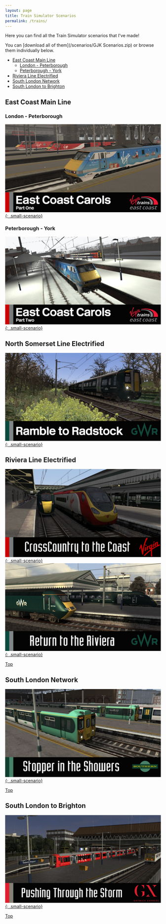 ```yaml
---
layout: page
title: Train Simulator Scenarios
permalink: /trains/
---
```


Here you can find all the Train Simulator scenarios that I've made!

You can [download all of them](/scenarios/GJK Scenarios.zip) or browse them individually below.

* [East Coast Main Line](#east-coast-main-line) 
    * [London - Peterborough](#london---peterborough) 
    * [Peterborough - York](#peterborough---york)
* [Riviera Line Electrified](#riviera-line-electrified)
* [South London Network](#south-london-network)
* [South London to Brighton](#south-london-to-brighton)

## East Coast Main Line
### London - Peterborough
[![East Coast Carols (Part One)](/images/scenarios/east-coast-carols-1.jpg){: .small-scenario}](east-coast-carols-1)

### Peterborough - York
[![East Coast Carols (Part Two)](/images/scenarios/east-coast-carols-2.jpg){: .small-scenario}](east-coast-carols-2)

## North Somerset Line Electrified
[![Ramble to Radstock](/images/scenarios/ramble-to-radstock.jpg){: .small-scenario}](ramble-to-radstock)

## Riviera Line Electrified 
[![CrossCountry to the Coast](/images/scenarios/crosscountry-to-the-coast.jpg){: .small-scenario}](crosscountry-to-the-coast) 
[![Return to the Riviera](/images/scenarios/return-to-the-riviera.jpg){: .small-scenario}](return-to-the-riviera)

[Top](#top)

## South London Network
[![Stopper in the Showers](/images/scenarios/stopper-in-the-showers.jpg){: .small-scenario}](stopper-in-the-showers)

[Top](#top)

## South London to Brighton
[![Pushing Through the Storm](/images/scenarios/pushing-through-the-storm.jpg){: .small-scenario}](pushing-through-the-storm)

[Top](#top)